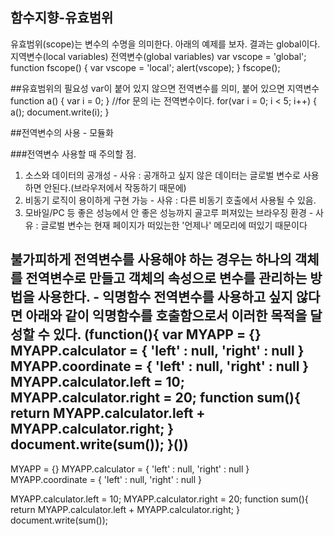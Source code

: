 ## 함수지향-유효범위
유효범위(scope)는 변수의 수명을 의미한다. 아래의 예제를 보자. 결과는 global이다.
    지역변수(local variables)
    전역변수(global variables)
var vscope = 'global';
function fscope() {
    var vscope = 'local';
    alert(vscope);
}
fscope();

##유효범위의 필요성
var이 붙어 있지 않으면 전역변수를 의미, 붙어 있으면 지역변수
function a() {
    var i = 0;
}
//for 문의 i는 전역변수이다.
for(var i = 0; i < 5; i++) {
    a();
    document.write(i);
}

##전역변수의 사용 - 모듈화

###전역변수 사용할 때 주의할 점.
1. 소스와 데이터의 공개성 - 사유 : 공개하고 싶지 않은 데이터는 글로벌 변수로 사용하면 안된다.(브라우저에서 작동하기 때문에)
2. 비동기 로직이 용이하게 구현 가능 - 사유 : 다른 비동기 호출에서 사용될 수 있음.
3. 모바일/PC 등 좋은 성능에서 안 좋은 성능까지 골고루 퍼져있는 브라우징 환경 - 사유 : 글로벌 변수는 현재 페이지가 떠있는한 '언제나' 메모리에 떠있기 때문이다

불가피하게 전역변수를 사용해야 하는 경우는 하나의 객체를 전역변수로 만들고 객체의 속성으로 변수를 관리하는 방법을 사용한다. - 익명함수
전역변수를 사용하고 싶지 않다면 아래와 같이 익명함수를 호출함으로서 이러한 목적을 달성할 수 있다.
(function(){
    var MYAPP = {}
    MYAPP.calculator = {
        'left' : null,
        'right' : null
    }
    MYAPP.coordinate = {
        'left' : null,
        'right' : null
    }
    MYAPP.calculator.left = 10;
    MYAPP.calculator.right = 20;
    function sum(){
        return MYAPP.calculator.left + MYAPP.calculator.right;
    }
    document.write(sum());
}())
-------------------------------------------------------------------------------------------------------------------------------------
MYAPP = {}
MYAPP.calculator = {
    'left' : null,
    'right' : null
}
MYAPP.coordinate = {
    'left' : null,
    'right' : null
}

MYAPP.calculator.left = 10;
MYAPP.calculator.right = 20;
function sum(){
    return MYAPP.calculator.left + MYAPP.calculator.right;
}
document.write(sum());
